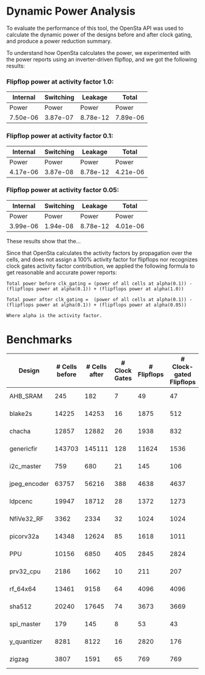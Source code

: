 # Dynamic Power Analysis

To evaluate the performance of this tool, the OpenSta API was used to calculate the dynamic power of the designs before and after clock gating, and produce a power reduction summary. 

To understand how OpenSta calculates the power, we experimented with the power reports using an inverter-driven flipflop, and we got the following results:

### Flipflop power at activity factor 1.0:

|Internal|Switching|Leakage |Total   |
|--------|---------|--------|--------|
|Power   |Power    |Power   |Power   |
|7.50e-06|3.87e-07 |8.78e-12|7.89e-06|



### Flipflop power at activity factor 0.1:

|Internal|Switching|Leakage |Total   |
|--------|---------|--------|--------|
|Power   |Power    |Power   |Power   |
|4.17e-06|3.87e-08 |8.78e-12|4.21e-06|


### Flipflop power at activity factor 0.05:

|Internal|Switching|Leakage |Total   |
|--------|---------|--------|--------|
|Power   |Power    |Power   |Power   |
|3.99e-06|1.94e-08 |8.78e-12|4.01e-06|


These results show that the...



Since that OpenSta calculates the activity factors by propagation over the cells, and does not assign a 100% activity factor for flipflops nor recognizes clock gates activity factor contribution, we applied the following formula to get reasonable and accurate power reports:

    Total power before clk_gating = (power of all cells at alpha(0.1)) - (flipflops power at alpha(0.1)) + (flipflops power at alpha(1.0))

    Total power after clk_gating =  (power of all cells at alpha(0.1)) - (flipflops power at alpha(0.1)) + (flipflops power at alpha(0.05))

    Where alpha is the activity factor.



# Benchmarks
|Design          |# Cells before|# Cells after|# Clock Gates          |# Flipflops          |# Clock-gated Flipflops|Total power before (W)|Total power after (W)|Total power difference (W)|Power reduction %|Cells reduction %|
|----------------|--------------|-------------|-----------------------|---------------------|-----------------------|----------------------|---------------------|--------------------------|-----------------|-----------------|
|AHB_SRAM        |245           |182          |7                      |49                   |47                     |3.90E-04              |2.97E-04             |9.22E-05                  |23.67%           |25.71%           |
|blake2s         |14225         |14253        |16                     |1875                 |512                    |8.94E-03              |8.04E-03             |8.99E-04                  |10.05%           |-0.20%           |
|chacha          |12857         |12882        |26                     |1938                 |832                    |6.92E-03              |5.86E-03             |1.05E-03                  |15.19%           |-0.19%           |
|genericfir      |143703        |145111       |128                    |11624                |1536                   |8.43E-02              |8.08E-02             |3.51E-03                  |4.17%            |-0.98%           |
|i2c_master      |759           |680          |21                     |145                  |106                    |5.79E-04              |4.89E-04             |8.96E-05                  |15.48%           |10.41%           |
|jpeg_encoder    |63757         |56216        |388                    |4638                 |4637                   |3.41E-02              |2.34E-02             |1.07E-02                  |31.38%           |11.83%           |
|ldpcenc         |19947         |18712        |28                     |1372                 |1273                   |1.90E-02              |1.04E-02             |8.58E-03                  |45.23%           |6.19%            |
|NfiVe32_RF      |3362          |2334         |32                     |1024                 |1024                   |7.84E-03              |5.39E-03             |2.45E-03                  |31.26%           |30.58%           |
|picorv32a       |14348         |12624        |85                     |1618                 |1011                   |6.45E-03              |5.04E-03             |1.41E-03                  |21.85%           |12.02%           |
|PPU             |10156         |6850         |405                    |2845                 |2824                   |6.26E-02              |4.83E-02             |1.43E-02                  |22.81%           |32.55%           |
|prv32_cpu       |2186          |1662         |10                     |211                  |207                    |1.03E-03              |7.28E-04             |3.00E-04                  |29.21%           |23.97%           |
|rf_64x64        |13461         |9158         |64                     |4096                 |4096                   |3.14E-02              |2.12E-02             |1.02E-02                  |32.39%           |31.97%           |
|sha512          |20240         |17645        |74                     |3673                 |3669                   |7.70E-03              |5.35E-03             |2.36E-03                  |30.59%           |12.82%           |
|spi_master      |179           |145          |8                      |53                   |43                     |1.92E-04              |1.65E-04             |2.66E-05                  |13.85%           |18.99%           |
|y_quantizer     |8281          |8122         |16                     |2820                 |176                    |2.27E-01              |2.23E-01             |4.12E-03                  |1.81%            |1.92%            |
|zigzag          |3807          |1591         |65                     |769                  |769                    |8.14E-02              |5.42E-02             |2.73E-02                  |33.46%           |58.21%           |
